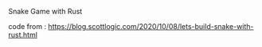 Snake Game with Rust

code from : https://blog.scottlogic.com/2020/10/08/lets-build-snake-with-rust.html